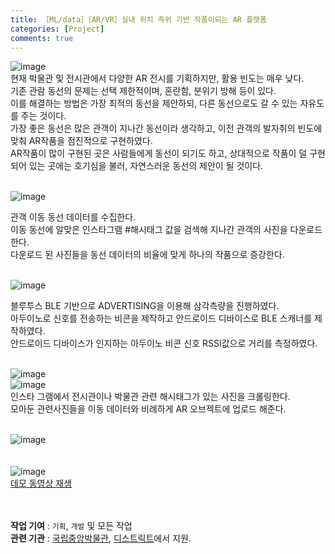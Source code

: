 ```yaml
---
title: ［ML/data］［AR/VR］실내 위치 측위 기반 작품이되는 AR 플랫폼
categories: [Project]
comments: true
---
```


![image](https://user-images.githubusercontent.com/55519519/126910031-4a4e8cbd-6b06-4e6a-a29b-78bc906353d9.png)<br>
현재 박물관 및 전시관에서 다양한 AR 전시를 기획하지만, 활용 빈도는 매우 낮다.<br>
기존 관람 동선의 문제는 선택 제한적이며, 혼란함, 분위기 방해 등이 있다.<br>
이를 해결하는 방법은 가장 최적의 동선을 제안하되, 다른 동선으로도 갈 수 있는 자유도를 주는 것이다.<br>
가장 좋은 동선은 많은 관객이 지나간 동선이라 생각하고, 이전 관객의 발자취의 빈도에 맞춰 AR작품을 점진적으로 구현하였다.<br>
AR작품이 많이 구현된 곳은 사람들에게 동선이 되기도 하고, 상대적으로 작품이 덜 구현되어 있는 곳에는 호기심을 불러, 자연스러운 동선의 제안이 될 것이다. <br><br>

![image](https://user-images.githubusercontent.com/55519519/126910097-7ae6ed54-4846-4e04-b82b-5bb3832548f2.png)<br>

관객 이동 동선 데이터를 수집한다.<br>
이동 동선에 알맞은 인스타그램 #해시태그 값을 검색해 지나간 관객의 사진을 다운로드 한다.<br>
다운로드 된 사진들을 동선 데이터의 비율에 맞게 하나의 작품으로 증강한다.<br><br>


![image](https://user-images.githubusercontent.com/55519519/126910071-bf213289-74d9-4405-aba4-7fcf3621f0f4.png)<br>

블루투스 BLE 기반으로 ADVERTISING을 이용해 삼각측량을 진행하였다. <br>
아두이노로 신호를 전송하는 비콘을 제작하고 안드로이드 디바이스로 BLE 스캐너를 제작하였다.<br>
안드로이드 디바이스가 인지하는 아두이노 비콘 신호 RSSI값으로 거리를 측정하였다.<br><br>

![image](https://user-images.githubusercontent.com/55519519/126910118-a36a7030-df2c-4714-945d-0f1f7f60bf81.png)<br>
![image](https://user-images.githubusercontent.com/55519519/126910125-c624b567-1d2d-40d3-8e08-48ba95230bc9.png)<br>
인스타 그램에서 전시관이나 박물관 관련 해시태그가 있는 사진을 크롤링한다.<br>
모아둔 관련사진들을 이동 데이터와 비례하게 AR 오브젝트에 업로드 해준다.<br><br>


![image](https://user-images.githubusercontent.com/55519519/126910104-7a335b11-1a47-40a3-9524-b1d174f4cef1.png)<br><br><br>
![image](https://user-images.githubusercontent.com/55519519/126910314-d9b2854d-ea17-40da-a8f7-d6d49d9fff82.png)
<br>
[데모 동영상 재생]
<br><br><br>



<b>작업 기여</b> : `기획`, `개발` 및 모든 작업  <br>
<b>관련 기관</b> : [국립중앙박물관], [디스트릭트]에서 지원.<br>

[국립중앙박물관]:  https://www.museum.go.kr/site/main/home
[디스트릭트]:  http://www.dstrict.com/kr_about
[데모 동영상 재생]: https://drive.google.com/file/d/1MQfWMtCFVt1hlitIfkcAfMmlzjEm7Fn1/view?usp=sharing
